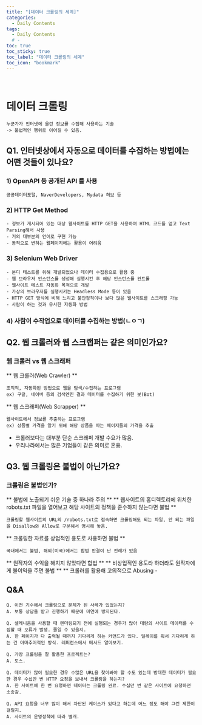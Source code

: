 ```yaml
---
title: "[데이터 크롤링의 세계]"
categories:
  - Daily Contents
tags:
  - Daily Contents
  # -
toc: true
toc_sticky: true
toc_label: "데이터 크롤링의 세계"
toc_icon: "bookmark"
---
```


<br>

# 데이터 크롤링

```
누군가가 인터넷에 올린 정보를 수집해 사용하는 기술
-> 불법적인 행위로 이어질 수 있음.
```

## Q1. 인터넷상에서 자동으로 데이터를 수집하는 방법에는 어떤 것들이 있나요?

### 1) OpenAPI 등 공개된 API 를 사용

```
공공데이터포털, NaverDevelopers, Mydata 허브 등
```

### 2) HTTP Get Method

```
- 정보가 게시되어 있는 대상 웹사이트를 HTTP GET을 사용하여 HTML 코드를 얻고 Text Parsing해서 사용
- 거의 대부분의 언어로 구현 가능
- 동적으로 변하는 웹페이지에는 활용이 어려움
```

### 3) Selenium Web Driver

```
- 본디 테스트를 위해 개발되었으나 데이터 수집용으로 활용 중
- 웹 브라우저 인스턴스를 생성해 실행시킨 후 해당 인스턴스를 컨트롤
- 웹사이트 테스트 자동화 목적으로 개발
- 가상의 브라우저를 실행시키는 Headless Mode 등이 있음
- HTTP GET 방식에 비해 느리고 불안정적이나 보다 많은 웹사이트를 스크래핑 가능
- 사람이 하는 것과 유사한 자동화 방법
```

### 4) 사람이 수작업으로 데이터를 수집하는 방법(ㄴㅇㄱ)

## Q2. 웹 크롤러와 웹 스크랩퍼는 같은 의미인가요?

### 웹 크롤러 vs 웹 스크래퍼

** 웹 크롤러(Web Crawler) **

```
조직적, 자동화된 방법으로 웹을 탐색/수집하는 프로그램
ex) 구글, 네이버 등의 검색엔진 결과 데이터를 수집하기 위한 봇(Bot)
```

** 웹 스크래퍼(Web Scrapper) **

```
웹사이트에서 정보를 추출하는 프로그램
ex) 상품별 가격을 알기 위해 해당 상품을 파는 페이지들의 가격을 추출
```

- 크롤러보다는 대부분 단순 스크래퍼 개발 수요가 많음.
- 우리나라에서는 많은 기업들이 같은 의미로 혼용.

## Q3. 웹 크롤링은 불법이 아닌가요?

### 크롤링은 불법인가?

** 불법에 노출되기 쉬운 기술 중 하나라 주의 **
** 웹사이트의 홈디렉토리에 위치한 robots.txt 파일을 열어보고 해당 사이트의 정책을 준수하지 않는다면 불법 **

```
크롤링할 웹사이트의 URL의 /robots.txt로 접속하면 크롤링해도 되는 파일, 안 되는 파일을 Disallow와 Allow로 구분해서 명시해 놓음.
```

** 크롤링한 자료를 상업적인 용도로 사용하면 불법 **

```
국내에서는 불법, 해외(미국)에서는 합법 판결이 난 전례가 있음
```

** 원작자의 수익을 해치지 않았다면 합법 **
** 비상업적인 용도라 하더라도 원작자에게 불이익을 주면 불법 **
\*\* 크롤러를 활용해 고의적으로 Abusing -

## Q&A

```
Q. 이전 기수에서 크롤링으로 문제가 된 사례가 있었는지?
A. 보통 상담을 받고 진행하기 때문에 미연에 방지된다.
```

```
Q. 셀레니움을 사용할 때 렌더링되기 전에 실행되는 경우가 많아 대량의 사이트 데이터를 수집할 때 오류가 발생. 줄일 수 있을지.
A. 한 페이지가 다 출력될 때까지 기다리게 하는 커맨드가 있다. 딜레이를 줘서 기다리게 하는 건 아마추어적인 방식. 레퍼런스에서 메서드 알아보기.
```

```
Q. 가장 크롤링을 잘 활용한 프로젝트는?
A. 토스.
```

```
Q. 데이터가 많이 필요한 경우 수많은 URL을 찾아봐야 할 수도 있는데 방대한 데이터가 필요한 경우 수십만 번 HTTP 요청을 보내서 크롤링을 하는지?
A. 한 사이트에 한 번 요청하면 데이터는 크롤링 완료. 수십만 번 같은 사이트에 요청하면 소송감.
```

```
Q. API 요청을 너무 많이 해서 차단된 케이스가 있다고 하는데 어느 정도 해야 그런 제한이 걸릴지.
A. 사이트의 운영정책에 따라 별개.
```
